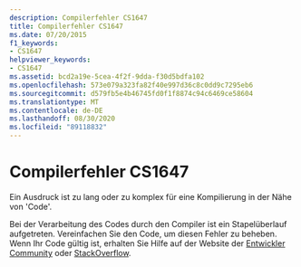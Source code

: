 ```yaml
---
description: Compilerfehler CS1647
title: Compilerfehler CS1647
ms.date: 07/20/2015
f1_keywords:
- CS1647
helpviewer_keywords:
- CS1647
ms.assetid: bcd2a19e-5cea-4f2f-9dda-f30d5bdfa102
ms.openlocfilehash: 573e079a323fa82f40e997d36c8c0dd9c7295eb6
ms.sourcegitcommit: d579fb5e4b46745fd0f1f8874c94c6469ce58604
ms.translationtype: MT
ms.contentlocale: de-DE
ms.lasthandoff: 08/30/2020
ms.locfileid: "89118832"
---
```

# <a name="compiler-error-cs1647"></a>Compilerfehler CS1647
Ein Ausdruck ist zu lang oder zu komplex für eine Kompilierung in der Nähe von 'Code'.  
  
 Bei der Verarbeitung des Codes durch den Compiler ist ein Stapelüberlauf aufgetreten. Vereinfachen Sie den Code, um diesen Fehler zu beheben. Wenn Ihr Code gültig ist, erhalten Sie Hilfe auf der Website der [Entwickler Community](https://developercommunity.visualstudio.com/spaces/61/index.html) oder [StackOverflow](https://stackoverflow.com/).
